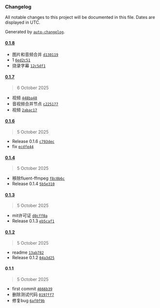 ### Changelog

All notable changes to this project will be documented in this file. Dates are displayed in UTC.

Generated by [`auto-changelog`](https://github.com/CookPete/auto-changelog).

#### [0.1.8](https://github.com/ly199004142/n8n-custom-nodes/compare/0.1.7...0.1.8)

- 图片和音频合并 [`d130119`](https://github.com/ly199004142/n8n-custom-nodes/commit/d130119ebba930b403e3db423d0626a8ef71b19c)
- 1 [`6ed2c51`](https://github.com/ly199004142/n8n-custom-nodes/commit/6ed2c51cdde3f171a97ae4c67ac5bb616a2656a8)
- 烧录字幕 [`12c5df1`](https://github.com/ly199004142/n8n-custom-nodes/commit/12c5df1b67f44369f17a0480fbcfbd9405d1a854)

#### [0.1.7](https://github.com/ly199004142/n8n-custom-nodes/compare/0.1.6...0.1.7)

> 6 October 2025

- 视频 [`448ba48`](https://github.com/ly199004142/n8n-custom-nodes/commit/448ba48ae35caf255d98c6a64fcf6c35fbb86ada)
- 音视频合并节点 [`c225177`](https://github.com/ly199004142/n8n-custom-nodes/commit/c225177b9f4c421ee50eec9d065cde6c835ead98)
- 视频 [`2abac17`](https://github.com/ly199004142/n8n-custom-nodes/commit/2abac175443a962aad33fdd297989edfc1e4c811)

#### [0.1.6](https://github.com/ly199004142/n8n-custom-nodes/compare/0.1.4...0.1.6)

> 5 October 2025

- Release 0.1.6 [`c793dec`](https://github.com/ly199004142/n8n-custom-nodes/commit/c793dec30e15488fdd165f88545f18c409d6a5bb)
- fix [`ecdfe44`](https://github.com/ly199004142/n8n-custom-nodes/commit/ecdfe44a691fdac189edda8f9f503447977b894a)

#### [0.1.4](https://github.com/ly199004142/n8n-custom-nodes/compare/0.1.3...0.1.4)

> 5 October 2025

- 移除fluent-ffmpeg [`f8c0b6c`](https://github.com/ly199004142/n8n-custom-nodes/commit/f8c0b6c4765c9640788423d0ff79b1ea3f91006f)
- Release 0.1.4 [`5b5e310`](https://github.com/ly199004142/n8n-custom-nodes/commit/5b5e31077912239ccdf74db491bc811d90d018fa)

#### [0.1.3](https://github.com/ly199004142/n8n-custom-nodes/compare/0.1.2...0.1.3)

> 5 October 2025

- mit许可证 [`d0cff0a`](https://github.com/ly199004142/n8n-custom-nodes/commit/d0cff0a05a4ea9c5a501fcd2144e89642f9fb2c7)
- Release 0.1.3 [`eb5caf1`](https://github.com/ly199004142/n8n-custom-nodes/commit/eb5caf1f8cdbb2e9393f1d79e23b3d0d3c30d490)

#### [0.1.2](https://github.com/ly199004142/n8n-custom-nodes/compare/0.1.1...0.1.2)

> 5 October 2025

- readme [`13ab782`](https://github.com/ly199004142/n8n-custom-nodes/commit/13ab782911f293b92ac11fdc88a76a967c1d2971)
- Release 0.1.2 [`04a3d25`](https://github.com/ly199004142/n8n-custom-nodes/commit/04a3d25f933362a2269dfff18754ba39de6a96d3)

#### 0.1.1

> 5 October 2025

- first commit [`4666b39`](https://github.com/ly199004142/n8n-custom-nodes/commit/4666b39dcce1a85776452bb9ba1c6f413c6f7bd4)
- 删除测试代码 [`0197ff7`](https://github.com/ly199004142/n8n-custom-nodes/commit/0197ff75db092d01cc9c4c904a17522161418f3c)
- 修复bug [`6af0f9b`](https://github.com/ly199004142/n8n-custom-nodes/commit/6af0f9b38a5576d46f30ecbd53d342b70af5cc2f)
